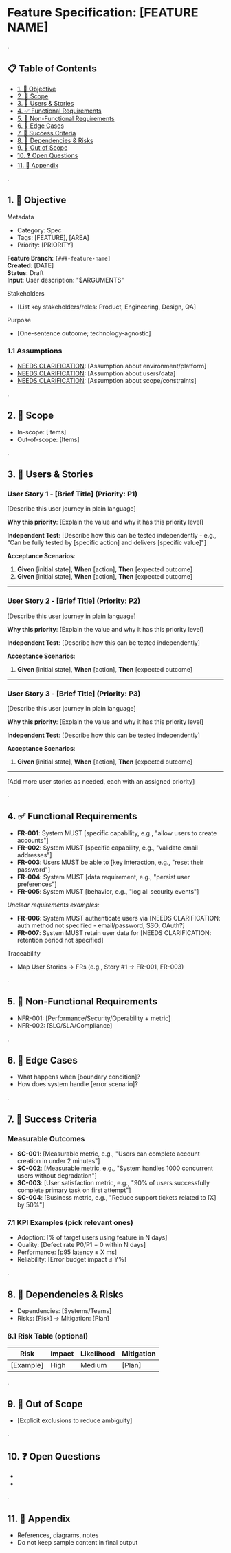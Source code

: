 # Feature Specification: [FEATURE NAME]

.

## 📋 Table of Contents
- [1. 🎯 Objective](#1--objective)
- [2. 🧩 Scope](#2--scope)
- [3. 👤 Users & Stories](#3--users--stories)
- [4. ✅ Functional Requirements](#4--functional-requirements)
- [5. 🧪 Non-Functional Requirements](#5--non-functional-requirements)
- [6. 🧷 Edge Cases](#6--edge-cases)
- [7. 📏 Success Criteria](#7--success-criteria)
- [8. 🔗 Dependencies & Risks](#8--dependencies--risks)
- [9. 🚫 Out of Scope](#9--out-of-scope)
- [10. ❓ Open Questions](#10--open-questions)
- [11. 📎 Appendix](#11--appendix)

.

## 1. 🎯 Objective

Metadata
- Category: Spec
- Tags: [FEATURE], [AREA]
- Priority: [PRIORITY]

**Feature Branch**: `[###-feature-name]`  
**Created**: [DATE]  
**Status**: Draft  
**Input**: User description: "$ARGUMENTS"

Stakeholders
- [List key stakeholders/roles: Product, Engineering, Design, QA]

Purpose
- [One-sentence outcome; technology-agnostic]

### 1.1 Assumptions
- [NEEDS CLARIFICATION]: [Assumption about environment/platform]
- [NEEDS CLARIFICATION]: [Assumption about users/data]
- [NEEDS CLARIFICATION]: [Assumption about scope/constraints]

.

## 2. 🧩 Scope
- In-scope: [Items]
- Out-of-scope: [Items]

.

## 3. 👤 Users & Stories

<!--
  IMPORTANT: User stories should be PRIORITIZED as user journeys ordered by importance.
  Each user story/journey must be INDEPENDENTLY TESTABLE - meaning if you implement just ONE of them,
  you should still have a viable MVP that delivers value.
-->

### User Story 1 - [Brief Title] (Priority: P1)
[Describe this user journey in plain language]

**Why this priority**: [Explain the value and why it has this priority level]

**Independent Test**: [Describe how this can be tested independently - e.g., "Can be fully tested by [specific action] and delivers [specific value]"]

**Acceptance Scenarios**:
1. **Given** [initial state], **When** [action], **Then** [expected outcome]
2. **Given** [initial state], **When** [action], **Then** [expected outcome]

---

### User Story 2 - [Brief Title] (Priority: P2)
[Describe this user journey in plain language]

**Why this priority**: [Explain the value and why it has this priority level]

**Independent Test**: [Describe how this can be tested independently]

**Acceptance Scenarios**:
1. **Given** [initial state], **When** [action], **Then** [expected outcome]

---

### User Story 3 - [Brief Title] (Priority: P3)
[Describe this user journey in plain language]

**Why this priority**: [Explain the value and why it has this priority level]

**Independent Test**: [Describe how this can be tested independently]

**Acceptance Scenarios**:
1. **Given** [initial state], **When** [action], **Then** [expected outcome]

---

[Add more user stories as needed, each with an assigned priority]

.

## 4. ✅ Functional Requirements

<!--
  ACTION REQUIRED: The content in this section represents placeholders.
  Fill them out with the right functional requirements.
-->

- **FR-001**: System MUST [specific capability, e.g., "allow users to create accounts"]
- **FR-002**: System MUST [specific capability, e.g., "validate email addresses"]  
- **FR-003**: Users MUST be able to [key interaction, e.g., "reset their password"]
- **FR-004**: System MUST [data requirement, e.g., "persist user preferences"]
- **FR-005**: System MUST [behavior, e.g., "log all security events"]

*Unclear requirements examples:*
- **FR-006**: System MUST authenticate users via [NEEDS CLARIFICATION: auth method not specified - email/password, SSO, OAuth?]
- **FR-007**: System MUST retain user data for [NEEDS CLARIFICATION: retention period not specified]

Traceability
- Map User Stories → FRs (e.g., Story #1 → FR-001, FR-003)

.

## 5. 🧪 Non-Functional Requirements
- NFR-001: [Performance/Security/Operability + metric]
- NFR-002: [SLO/SLA/Compliance]

.

## 6. 🧷 Edge Cases

<!--
  ACTION REQUIRED: Fill this with the right edge cases.
-->
- What happens when [boundary condition]?
- How does system handle [error scenario]?

.

## 7. 📏 Success Criteria

### Measurable Outcomes
- **SC-001**: [Measurable metric, e.g., "Users can complete account creation in under 2 minutes"]
- **SC-002**: [Measurable metric, e.g., "System handles 1000 concurrent users without degradation"]
- **SC-003**: [User satisfaction metric, e.g., "90% of users successfully complete primary task on first attempt"]
- **SC-004**: [Business metric, e.g., "Reduce support tickets related to [X] by 50%"]

### 7.1 KPI Examples (pick relevant ones)
- Adoption: [% of target users using feature in N days]
- Quality: [Defect rate P0/P1 = 0 within N days]
- Performance: [p95 latency ≤ X ms]
- Reliability: [Error budget impact ≤ Y%]

.

## 8. 🔗 Dependencies & Risks
- Dependencies: [Systems/Teams]
- Risks: [Risk] → Mitigation: [Plan]

### 8.1 Risk Table (optional)
| Risk | Impact | Likelihood | Mitigation |
|------|--------|------------|------------|
| [Example] | High | Medium | [Plan] |

.

## 9. 🚫 Out of Scope
- [Explicit exclusions to reduce ambiguity]

.

## 10. ❓ Open Questions
- [NEEDS CLARIFICATION]: [Question]
- [NEEDS CLARIFICATION]: [Question]

.

## 11. 📎 Appendix
- References, diagrams, notes
- Do not keep sample content in final output
